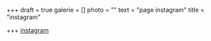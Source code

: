 +++
draft = true
galerie = []
photo = ""
text = "page instagram"
title = "instagram"

+++
[instagram](https://www.instagram.com/ruedelamadeleine.be/)